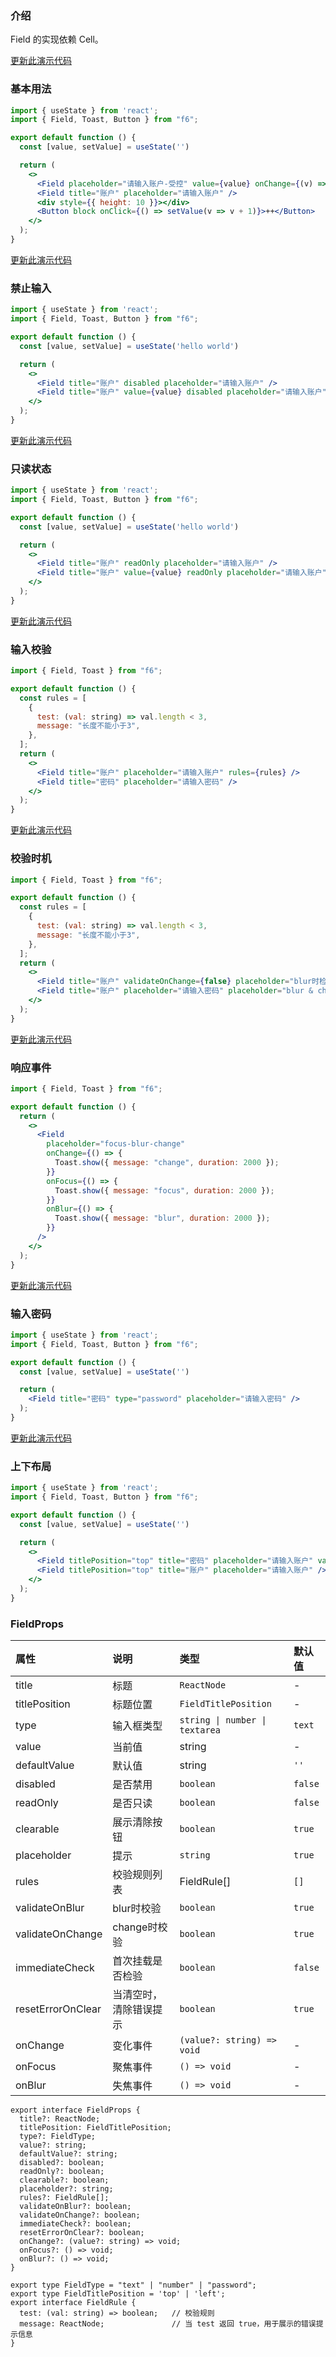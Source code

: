 <div class="block-panel">

<h3>介绍</h3>

Field 的实现依赖 Cell。


</div>
<div class="block-panel">
        <a class="to-github-link" target="_blank" href=https://github.com/Webang/f6/tree/master/packages/f6/packages/field/demo/basic.md>更新此演示代码</a>
        <h3>基本用法</h3>

```jsx
import { useState } from 'react';
import { Field, Toast, Button } from "f6";

export default function () {
  const [value, setValue] = useState('')

  return (
    <>
      <Field placeholder="请输入账户-受控" value={value} onChange={(v) => setValue(v)} />
      <Field title="账户" placeholder="请输入账户" />
      <div style={{ height: 10 }}></div>
      <Button block onClick={() => setValue(v => v + 1)}>++</Button>
    </>
  );
}
```
</div>

<div class="block-panel">
        <a class="to-github-link" target="_blank" href=https://github.com/Webang/f6/tree/master/packages/f6/packages/field/demo/disabled.md>更新此演示代码</a>
        <h3>禁止输入</h3>

```jsx
import { useState } from 'react';
import { Field, Toast, Button } from "f6";

export default function () {
  const [value, setValue] = useState('hello world')

  return (
    <>
      <Field title="账户" disabled placeholder="请输入账户" />
      <Field title="账户" value={value} disabled placeholder="请输入账户" />
    </>
  );
}
```
</div>

<div class="block-panel">
        <a class="to-github-link" target="_blank" href=https://github.com/Webang/f6/tree/master/packages/f6/packages/field/demo/readOnly.md>更新此演示代码</a>
        <h3>只读状态</h3>

```jsx
import { useState } from 'react';
import { Field, Toast, Button } from "f6";

export default function () {
  const [value, setValue] = useState('hello world')

  return (
    <>
      <Field title="账户" readOnly placeholder="请输入账户" />
      <Field title="账户" value={value} readOnly placeholder="请输入账户" />
    </>
  );
}
```
</div>

<div class="block-panel">
        <a class="to-github-link" target="_blank" href=https://github.com/Webang/f6/tree/master/packages/f6/packages/field/demo/rules.md>更新此演示代码</a>
        <h3>输入校验</h3>

```jsx
import { Field, Toast } from "f6";

export default function () {
  const rules = [
    {
      test: (val: string) => val.length < 3,
      message: "长度不能小于3",
    },
  ];
  return (
    <>
      <Field title="账户" placeholder="请输入账户" rules={rules} />
      <Field title="密码" placeholder="请输入密码" />
    </>
  );
}
```
</div>

<div class="block-panel">
        <a class="to-github-link" target="_blank" href=https://github.com/Webang/f6/tree/master/packages/f6/packages/field/demo/validateWhen.md>更新此演示代码</a>
        <h3>校验时机</h3>

```jsx
import { Field, Toast } from "f6";

export default function () {
  const rules = [
    {
      test: (val: string) => val.length < 3,
      message: "长度不能小于3",
    },
  ];
  return (
    <>
      <Field title="账户" validateOnChange={false} placeholder="blur时检验" rules={rules} />
      <Field title="账户" placeholder="请输入密码" placeholder="blur & change 都检验" rules={rules} />
    </>
  );
}
```
</div>

<div class="block-panel">
        <a class="to-github-link" target="_blank" href=https://github.com/Webang/f6/tree/master/packages/f6/packages/field/demo/event.md>更新此演示代码</a>
        <h3>响应事件</h3>

```jsx
import { Field, Toast } from "f6";

export default function () {
  return (
    <>
      <Field
        placeholder="focus-blur-change"
        onChange={() => {
          Toast.show({ message: "change", duration: 2000 });
        }}
        onFocus={() => {
          Toast.show({ message: "focus", duration: 2000 });
        }}
        onBlur={() => {
          Toast.show({ message: "blur", duration: 2000 });
        }}
      />
    </>
  );
}
```
</div>

<div class="block-panel">
        <a class="to-github-link" target="_blank" href=https://github.com/Webang/f6/tree/master/packages/f6/packages/field/demo/password.md>更新此演示代码</a>
        <h3>输入密码</h3>

```jsx
import { useState } from 'react';
import { Field, Toast, Button } from "f6";

export default function () {
  const [value, setValue] = useState('')

  return (
    <Field title="密码" type="password" placeholder="请输入密码" />
  );
}
```
</div>

<div class="block-panel">
        <a class="to-github-link" target="_blank" href=https://github.com/Webang/f6/tree/master/packages/f6/packages/field/demo/titlePosition.md>更新此演示代码</a>
        <h3>上下布局</h3>

```jsx
import { useState } from 'react';
import { Field, Toast, Button } from "f6";

export default function () {
  const [value, setValue] = useState('')

  return (
    <>
      <Field titlePosition="top" title="密码" placeholder="请输入账户" value={value} onChange={(v) => setValue(v)} />
      <Field titlePosition="top" title="账户" placeholder="请输入账户" />
    </>
  );
}
```
</div>
<div class="block-panel">

<h3>FieldProps</h3>

| 属性 | 说明 | 类型 | 默认值 |
| :-  | :- | :- | :- |
| title | 标题 | `ReactNode` | - |
| titlePosition | 标题位置 | `FieldTitlePosition` | - |
| type | 输入框类型 | `string \| number \| textarea` | `text` |
| value | 当前值 | string | - |
| defaultValue | 默认值 | string | `''` |
| disabled | 是否禁用 | `boolean` | `false` |
| readOnly | 是否只读 | `boolean` | `false` |
| clearable | 展示清除按钮 | `boolean` | `true` |
| placeholder | 提示 | `string` | `true` |
| rules | 校验规则列表 | FieldRule[] | `[]` |
| validateOnBlur | blur时校验 | `boolean` | `true` |
| validateOnChange | change时校验 | `boolean` | `true` |
| immediateCheck | 首次挂载是否检验 | `boolean` | `false` |
| resetErrorOnClear | 当清空时，清除错误提示 | `boolean` | `true` |
| onChange | 变化事件 | `(value?: string) => void` | - |
| onFocus | 聚焦事件 | `() => void` | - |
| onBlur | 失焦事件 | `() => void` | - |


```tsx
export interface FieldProps {
  title?: ReactNode;
  titlePosition: FieldTitlePosition;
  type?: FieldType;
  value?: string;
  defaultValue?: string;
  disabled?: boolean;
  readOnly?: boolean;
  clearable?: boolean;
  placeholder?: string;
  rules?: FieldRule[];
  validateOnBlur?: boolean;
  validateOnChange?: boolean;
  immediateCheck?: boolean;
  resetErrorOnClear?: boolean;
  onChange?: (value?: string) => void;
  onFocus?: () => void;
  onBlur?: () => void;
}

export type FieldType = "text" | "number" | "password";
export type FieldTitlePosition = 'top' | 'left';
export interface FieldRule {
  test: (val: string) => boolean;   // 校验规则
  message: ReactNode;               // 当 test 返回 true，用于展示的错误提示信息
}
```
</div>